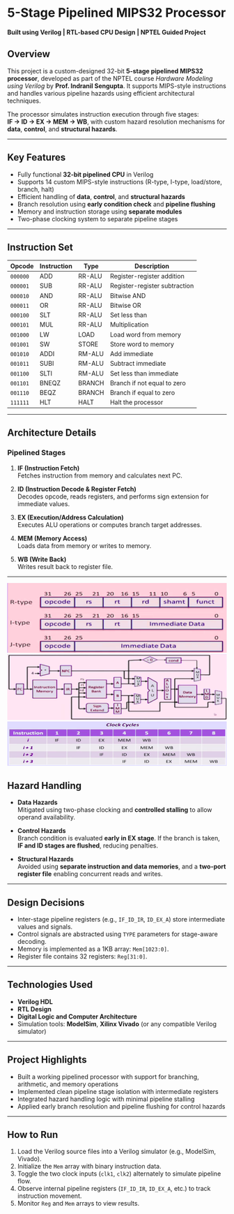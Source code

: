 # 5-Stage Pipelined MIPS32 Processor  
**Built using Verilog | RTL-based CPU Design | NPTEL Guided Project**

## Overview

This project is a custom-designed 32-bit **5-stage pipelined MIPS32 processor**, developed as part of the NPTEL course *Hardware Modeling using Verilog* by **Prof. Indranil Sengupta**. It supports MIPS-style instructions and handles various pipeline hazards using efficient architectural techniques.

The processor simulates instruction execution through five stages:  
**IF → ID → EX → MEM → WB**, with custom hazard resolution mechanisms for **data**, **control**, and **structural hazards**.

---

## Key Features

- Fully functional **32-bit pipelined CPU** in Verilog
- Supports 14 custom MIPS-style instructions (R-type, I-type, load/store, branch, halt)
- Efficient handling of **data**, **control**, and **structural hazards**
- Branch resolution using **early condition check** and **pipeline flushing**
- Memory and instruction storage using **separate modules**
- Two-phase clocking system to separate pipeline stages

---

## Instruction Set

| Opcode   | Instruction     | Type     | Description                             |
|----------|------------------|----------|-----------------------------------------|
| `000000` | ADD              | RR-ALU   | Register-register addition              |
| `000001` | SUB              | RR-ALU   | Register-register subtraction           |
| `000010` | AND              | RR-ALU   | Bitwise AND                             |
| `000011` | OR               | RR-ALU   | Bitwise OR                              |
| `000100` | SLT              | RR-ALU   | Set less than                           |
| `000101` | MUL              | RR-ALU   | Multiplication                          |
| `001000` | LW               | LOAD     | Load word from memory                   |
| `001001` | SW               | STORE    | Store word to memory                    |
| `001010` | ADDI             | RM-ALU   | Add immediate                           |
| `001011` | SUBI             | RM-ALU   | Subtract immediate                      |
| `001100` | SLTI             | RM-ALU   | Set less than immediate                 |
| `001101` | BNEQZ            | BRANCH   | Branch if not equal to zero             |
| `001110` | BEQZ             | BRANCH   | Branch if equal to zero                 |
| `111111` | HLT              | HALT     | Halt the processor                      |

---

## Architecture Details

### Pipelined Stages

1. **IF (Instruction Fetch)**  
   Fetches instruction from memory and calculates next PC.

2. **ID (Instruction Decode & Register Fetch)**  
   Decodes opcode, reads registers, and performs sign extension for immediate values.

3. **EX (Execution/Address Calculation)**  
   Executes ALU operations or computes branch target addresses.

4. **MEM (Memory Access)**  
   Loads data from memory or writes to memory.

5. **WB (Write Back)**  
   Writes result back to register file.

---
![QUICK VIEW](quick.png)
![FLOWCHART](flow.png)
![Cycle](clockcycles.png)
## Hazard Handling

- **Data Hazards**  
  Mitigated using two-phase clocking and **controlled stalling** to allow operand availability.

- **Control Hazards**  
  Branch condition is evaluated **early in EX stage**. If the branch is taken, **IF and ID stages are flushed**, reducing penalties.

- **Structural Hazards**  
  Avoided using **separate instruction and data memories**, and a **two-port register file** enabling concurrent reads and writes.

---

## Design Decisions

- Inter-stage pipeline registers (e.g., `IF_ID_IR`, `ID_EX_A`) store intermediate values and signals.
- Control signals are abstracted using `TYPE` parameters for stage-aware decoding.
- Memory is implemented as a 1KB array: `Mem[1023:0]`.
- Register file contains 32 registers: `Reg[31:0]`.

---

## Technologies Used

- **Verilog HDL**
- **RTL Design**
- **Digital Logic and Computer Architecture**
- Simulation tools: **ModelSim**, **Xilinx Vivado** (or any compatible Verilog simulator)

---

## Project Highlights

- Built a working pipelined processor with support for branching, arithmetic, and memory operations
- Implemented clean pipeline stage isolation with intermediate registers
- Integrated hazard handling logic with minimal pipeline stalling
- Applied early branch resolution and pipeline flushing for control hazards

---

## How to Run

1. Load the Verilog source files into a Verilog simulator (e.g., ModelSim, Vivado).
2. Initialize the `Mem` array with binary instruction data.
3. Toggle the two clock inputs (`clk1`, `clk2`) alternately to simulate pipeline flow.
4. Observe internal pipeline registers (`IF_ID_IR`, `ID_EX_A`, etc.) to track instruction movement.
5. Monitor `Reg` and `Mem` arrays to view results.


